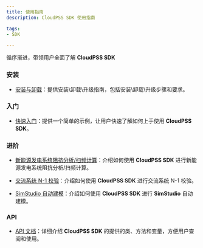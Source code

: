 ```yaml
---
title: 使用指南
description: CloudPSS SDK 使用指南

tags:
- SDK

---
```


循序渐进，带领用户全面了解 **CloudPSS SDK** 

### 安装

* [安装与卸载](../30-installation-and-uninstallation/index.md)：提供安装\卸载\升级指南，包括安装\卸载\升级步骤和要求。

### 入门

* [快速入门](../40-quick-start/index.md)：提供一个简单的示例，让用户快速了解如何上手使用 **CloudPSS SDK**。

### 进阶

* [新能源发电系统阻抗分析/扫频计算](../50-advanced/10-advanced-case1/index.md)：介绍如何使用 **CloudPSS SDK** 进行新能源发电系统阻抗分析/扫频计算。

* [交流系统 N-1 校验](../50-advanced/20-advanced-case2/index.md)：介绍如何使用 **CloudPSS SDK** 进行交流系统 N-1 校验。

* [SimStudio 自动建模](../50-advanced/30-advanced-case3/index.md)：介绍如何使用 **CloudPSS SDK** 进行 **SimStudio** 自动建模。

### API

* [API 文档](../60-api/index.md)：详细介绍 **CloudPSS SDK** 的提供的类、方法和变量，方便用户查阅和使用。